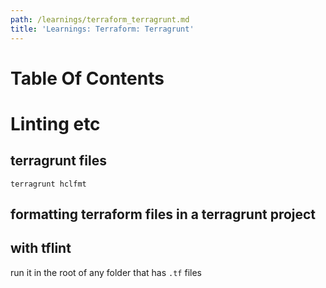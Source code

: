 ```yaml
---
path: /learnings/terraform_terragrunt.md
title: 'Learnings: Terraform: Terragrunt'
---
```


# Table Of Contents

<!-- toc -->

# Linting etc


## terragrunt files

`terragrunt hclfmt`

## formatting terraform files in a terragrunt project



## with tflint

run it in the root of any folder that has `.tf` files
